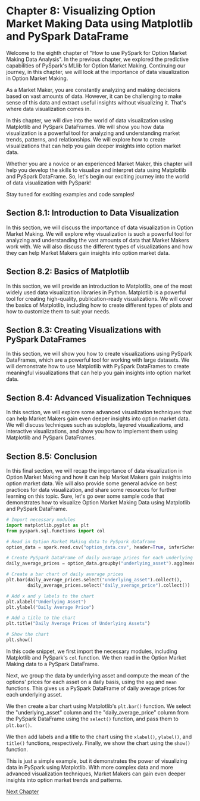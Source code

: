 # Chapter 8: Visualizing Option Market Making Data using Matplotlib and PySpark DataFrame

Welcome to the eighth chapter of "How to use PySpark for Option Market Making Data Analysis". In the previous chapter, we explored the predictive capabilities of PySpark's MLlib for Option Market Making. Continuing our journey, in this chapter, we will look at the importance of data visualization in Option Market Making.

As a Market Maker, you are constantly analyzing and making decisions based on vast amounts of data. However, it can be challenging to make sense of this data and extract useful insights without visualizing it. That's where data visualization comes in.

In this chapter, we will dive into the world of data visualization using Matplotlib and PySpark DataFrames. We will show you how data visualization is a powerful tool for analyzing and understanding market trends, patterns, and relationships. We will explore how to create visualizations that can help you gain deeper insights into option market data.

Whether you are a novice or an experienced Market Maker, this chapter will help you develop the skills to visualize and interpret data using Matplotlib and PySpark DataFrame. So, let's begin our exciting journey into the world of data visualization with PySpark! 

Stay tuned for exciting examples and code samples!
## Section 8.1: Introduction to Data Visualization

In this section, we will discuss the importance of data visualization in Option Market Making. We will explore why visualization is such a powerful tool for analyzing and understanding the vast amounts of data that Market Makers work with. We will also discuss the different types of visualizations and how they can help Market Makers gain insights into option market data.

## Section 8.2: Basics of Matplotlib

In this section, we will provide an introduction to Matplotlib, one of the most widely used data visualization libraries in Python. Matplotlib is a powerful tool for creating high-quality, publication-ready visualizations. We will cover the basics of Matplotlib, including how to create different types of plots and how to customize them to suit your needs.

## Section 8.3: Creating Visualizations with PySpark DataFrames

In this section, we will show you how to create visualizations using PySpark DataFrames, which are a powerful tool for working with large datasets. We will demonstrate how to use Matplotlib with PySpark DataFrames to create meaningful visualizations that can help you gain insights into option market data.

## Section 8.4: Advanced Visualization Techniques

In this section, we will explore some advanced visualization techniques that can help Market Makers gain even deeper insights into option market data. We will discuss techniques such as subplots, layered visualizations, and interactive visualizations, and show you how to implement them using Matplotlib and PySpark DataFrames.

## Section 8.5: Conclusion

In this final section, we will recap the importance of data visualization in Option Market Making and how it can help Market Makers gain insights into option market data. We will also provide some general advice on best practices for data visualization, and share some resources for further learning on this topic.
Sure, let's go over some sample code that demonstrates how to visualize Option Market Making Data using Matplotlib and PySpark DataFrame.

```python
# Import necessary modules
import matplotlib.pyplot as plt
from pyspark.sql.functions import col

# Read in Option Market Making data to PySpark dataframe
option_data = spark.read.csv("option_data.csv", header=True, inferSchema=True)

# Create PySpark DataFrame of daily average prices for each underlying asset
daily_average_prices = option_data.groupby("underlying_asset").agg(mean(col("price")).alias("daily_average_price"))

# Create a bar chart of daily average prices
plt.bar(daily_average_prices.select("underlying_asset").collect(), 
        daily_average_prices.select("daily_average_price").collect())

# Add x and y labels to the chart
plt.xlabel("Underlying Asset")
plt.ylabel("Daily Average Price")

# Add a title to the chart
plt.title("Daily Average Prices of Underlying Assets")

# Show the chart
plt.show()
```

In this code snippet, we first import the necessary modules, including Matplotlib and PySpark's `col` function. We then read in the Option Market Making data to a PySpark DataFrame. 

Next, we group the data by underlying asset and compute the mean of the options' prices for each asset on a daily basis, using the `agg` and `mean` functions. This gives us a PySpark DataFrame of daily average prices for each underlying asset.

We then create a bar chart using Matplotlib's `plt.bar()` function. We select the "underlying_asset" column and the "daily_average_price" column from the PySpark DataFrame using the `select()` function, and pass them to `plt.bar()`. 

We then add labels and a title to the chart using the `xlabel()`, `ylabel()`, and `title()` functions, respectively. Finally, we show the chart using the `show()` function.

This is just a simple example, but it demonstrates the power of visualizing data in PySpark using Matplotlib. With more complex data and more advanced visualization techniques, Market Makers can gain even deeper insights into option market trends and patterns.


[Next Chapter](09_Chapter09.md)
